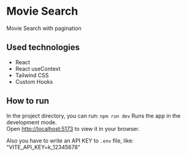 # Movie Search

Movie Search with pagination

## Used technologies

- React
- React useContext
- Tailwind CSS
- Custom Hooks

## How to run

In the project directory, you can run: `npm run dev`
Runs the app in the development mode.\
Open [http://localhost:5173](http://localhost:5173) to view it in your browser.

Also you have to write an API KEY to `.env` file, like: "VITE_API_KEY=k_12345678"
